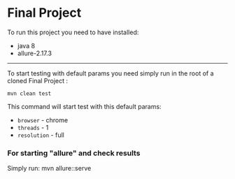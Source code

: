 # Final Project
To run this project you need to have installed:
* java 8
* allure-2.17.3
------------------------------------------------------------

To start testing with default params you need simply run
in the root of a cloned Final Project :
```shell
mvn clean test
```
This command will start test with this default params:
* `browser` - chrome
* `threads` - 1
* `resolution` - full

### For starting "allure" and check results
Simply run:
mvn allure::serve